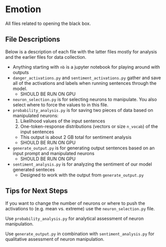 # Emotion
All files related to opening the black box.

## File Descriptions
Below is a description of each file with the latter files mostly for analysis and the earlier files for data collection.

- Anything starting with `nb` is a jupyter notebook for playing around with outputs
- `danger_activations.py` and `sentiment_activations.py` gather and save all of the activations and labels when running sentences through the model.
  - SHOULD BE RUN ON GPU
- `neuron_selection.py` is for selecting neurons to manipulate. You also select where to force the values to in this file.
- `probability_analysis.py` is for saving two pieces of data based on manipulated neurons:
  1. Likelihood values of the input sentences
  1. One-token-response distributions (vectors or size `n_vocab`) of the input sentences
  - This output is about 2 GB total for sentiment analysis
  - SHOULD BE RUN ON GPU
- `generate_output.py` is for generating output sentences based on an input prompt and manipulated neurons
  - SHOULD BE RUN ON GPU
- `sentiment_analysis.py` is for analyzing the sentiment of our model generated senteces
  - Designed to work with the output from `generate_output.py`

## Tips for Next Steps
If you want to change the number of neurons or where to push the activations to (e.g. mean vs. extreme) use the `neuron_selection.py` file.

Use `probability_analysis.py` for analytical assessment of neuron manipulation.

Use `generate_output.py` in combination with `sentiment_analysis.py` for qualitative assessment of neuron manipulation.